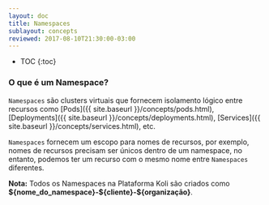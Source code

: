 ```yaml
---
layout: doc
title: Namespaces
sublayout: concepts
reviewed: 2017-08-10T21:30:00-03:00
---
```


* TOC
{:toc}

### O que é um Namespace?

`Namespaces` são clusters virtuais que fornecem isolamento lógico entre recursos como [Pods]({{ site.baseurl }}/concepts/pods.html), [Deployments]({{ site.baseurl }}/concepts/deployments.html), [Services]({{ site.baseurl }}/concepts/services.html), etc.

`Namespaces` fornecem um escopo para nomes de recursos, por exemplo, nomes de recursos precisam ser únicos dentro de um namespace, no entanto, podemos ter um recurso com o mesmo nome entre `Namespaces` diferentes.

<div class="alert alert-info">
  <strong>Nota:</strong> Todos os Namespaces na Plataforma Koli são criados como <strong>${nome_do_namespace}-${cliente}-${organização}</strong>.
</div>